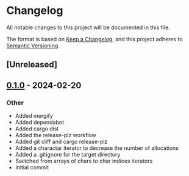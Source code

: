 # Changelog
All notable changes to this project will be documented in this file.

The format is based on [Keep a Changelog](https://keepachangelog.com/en/1.0.0/),
and this project adheres to [Semantic Versioning](https://semver.org/spec/v2.0.0.html).

## [Unreleased]

## [0.1.0](https://github.com/41Leahcim/calculator_rust_cli/releases/tag/v0.1.0) - 2024-02-20

### Other
- Added mergify
- Added dependabot
- Added cargo dist
- Added the release-plz workflow
- Added git cliff and cargo release-plz
- Added a charactar iterator to decrease the number of allocations
- Added a .gitignore for the target directory
- Switched from arrays of chars to char indices iterators
- Initial commit
